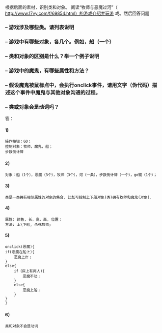根据后面的素材，识别类和对象。
阅读“牧师与恶魔过河”（
http://www.17yy.com/f/69854.html）的游戏介绍并玩游
戏。然后回答问题 
### – 游戏涉及哪些类。请列表说明
 ### – 游戏中有哪些对象，各几个。例如，船（一个）
 ### – 类和对象的区别是什么？举一个例子说明 
### – 游戏中的魔鬼，有哪些属性和方法？
 ### – 假设魔鬼被鼠标点中，会执行onclick事件，请用文字（伪代码）描述这个事件中魔鬼与其他对象沟通的过程。 
### – 类或对象会是动词吗？


答： 
####  1)
    
    操作按钮：GO；
    控制对象：牧师，魔鬼，船；
    步数倒计牌
#### 2）
    对象：船（1个），恶魔（3个），牧师（3个），河（一条），步数倒计牌（一个），go键（1个）；

#### 3)
    类是一类拥有相似属性的对象的集合. 比如可控制上下船对象(类)拥有牧师和魔鬼(对象).

#### 4)
    属性: 颜色, 长，宽，高, 位置；        
    方法: 上\下船, 杀死牧师;

#### 5) 
    onclick(恶魔){
    if(恶魔在船上){
        恶魔上岸；
    }
    else{
        if（床上有两人){
            恶魔不动；
        }
        else{
            恶魔上船；
        }
    }
    }

#### 6）    
    类和对象不会是动词